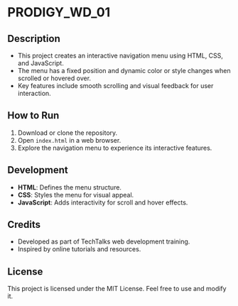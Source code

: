 # PRODIGY_WD_01

## Description
- This project creates an interactive navigation menu using HTML, CSS, and JavaScript.
- The menu has a fixed position and dynamic color or style changes when scrolled or hovered over.
- Key features include smooth scrolling and visual feedback for user interaction.

## How to Run
1. Download or clone the repository.
2. Open `index.html` in a web browser.
3. Explore the navigation menu to experience its interactive features.

## Development
- **HTML**: Defines the menu structure.
- **CSS**: Styles the menu for visual appeal.
- **JavaScript**: Adds interactivity for scroll and hover effects.

## Credits
- Developed as part of TechTalks web development training.
- Inspired by online tutorials and resources.

## License
This project is licensed under the MIT License. Feel free to use and modify it.
